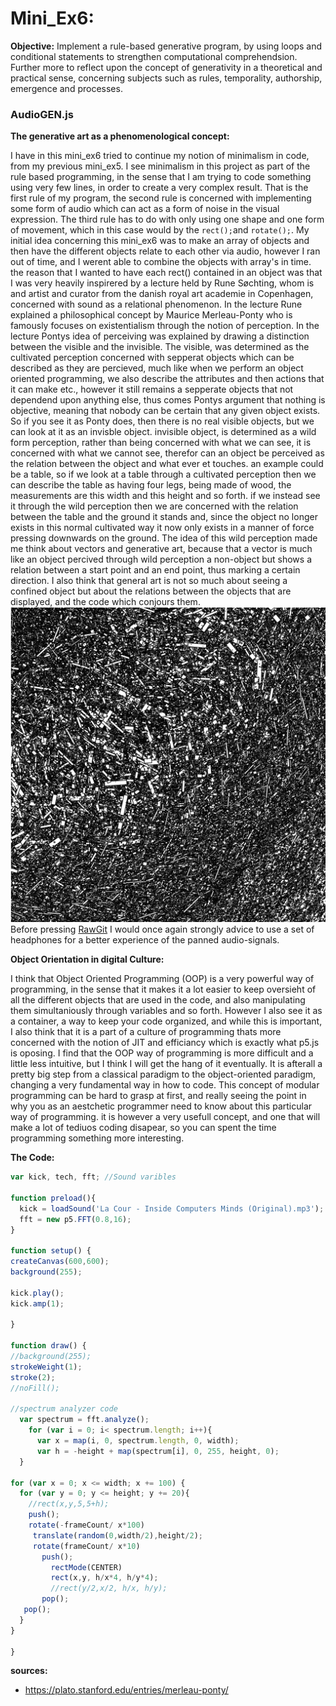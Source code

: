 # Mini_Ex6:
**Objective:**
Implement a rule-based generative program, by using loops and conditional statements to strengthen computational comprehendsion. Further more to reflect upon the concept of generativity in a theoretical and practical sense, concerning subjects such as rules, temporality, authorship, emergence and processes.

### AudioGEN.js
**The generative art as a phenomenological concept:**

I have in this mini_ex6 tried to continue my notion of minimalism in code, from my previous mini_ex5. I see minimalism in this project as part of the rule based programming, in the sense that I am trying to code something using very few lines, in order to create a very complex result. That is the first rule of my program, the second rule is concerned with implementing some form of audio which can act as a form of noise in the visual expression. The third rule has to do with only using one shape and one form of movement, which in this case would by the ```rect();```and ```rotate();```. My initial idea concerning this mini_ex6 was to make an array of objects and then have the  different objects relate to each other via audio, however I ran out of time, and I werent able to combine the objects with array's in time. the reason that I wanted to have each rect() contained in an object was that I was very heavily inspirered by a lecture held by Rune Søchting, whom is and artist and curator from the danish royal art academie in Copenhagen, concerned with sound as a relational phenomenon. In the lecture Rune explained a philosophical concept by Maurice Merleau-Ponty who is famously focuses on existentialism through the notion of perception. In the lecture Pontys idea of perceiving was explained by drawing a distinction between the visible and the invisible. The visible, was determined as the cultivated perception concerned with sepperat objects which can be described as they are percieved, much like when we perform an object oriented programming, we also describe the attributes and then actions that it can make etc., however it still remains a sepperate objects that not dependend upon anything else, thus comes Pontys argument that nothing is objective, meaning that nobody can be certain that any given object exists. So if you see it as Ponty does, then there is no real visible objects, but we can look at it as an invisble object. invisible object, is determined as a wild form perception, rather than being concerned with what we can see, it is concerned with what we cannot see, therefor can an object be perceived as the relation between the object and what ever et touches. an example could be a table, so if we look at a table through a cultivated perception then we can describe the table as having four legs, being made of wood, the measurements are this width and this height and so forth. if we instead see it through the wild perception then we are concerned with the relation between the table and the ground it stands and, since the object no longer exists in this normal cultivated way it now only exists in a manner of force pressing downwards on the ground. The idea of this wild perception made me think about vectors and generative art, because that a vector is much like an object percived through wild perception a non-object but shows a relation between a start point and an end point, thus marking a certain direction. I also think that general art is not so much about seeing a confined object but about the relations between the objects that are displayed, and the code which conjours them. 
</br>
![alt text](https://github.com/L4COUR/Aesthetic_Programming_2018/blob/master/Mini_Ex6/Screen%20Shot%202018-03-20%20at%2001.08.40.png "AudioGEN.js")
</br>
Before pressing [RawGit](https://cdn.rawgit.com/L4COUR/Aesthetic_Programming_2018/f390cc2b/Mini_Ex5/Source/index.html) I would once again strongly advice to use a set of headphones for a better experience of the panned audio-signals.
</br>

**Object Orientation in digital Culture:**

I think that Object Oriented Programming (OOP) is a very powerful way of programming, in the sense that it makes it a lot easier to keep oversieht of all the different objects that are used in the code, and also manipulating them simultaniously through variables and so forth. However I also see it as a container, a way to keep your code organized, and while this is important, I also think that it is a part of a culture of programming thats more concerned with the notion of JIT and efficiancy which is exactly what p5.js is oposing. I find that the OOP way of programming is more difficult and a little less intuitive, but I think I will get the hang of it eventually. It is afterall a pretty big step from a classical paradigm to the object-oriented paradigm, changing a very fundamental way in how to code. This concept of modular programming can be hard to grasp at first, and really seeing the point in why you as an aestchetic programmer need to know about this particular way of programming. it is however a very usefull concept, and one that will make a lot of tediuos coding disapear, so you can spent the time programming something more interesting.   

**The Code:**

```javascript
var kick, tech, fft; //Sound varibles

function preload(){
  kick = loadSound('La Cour - Inside Computers Minds (Original).mp3'); //loading a sample with 4/4 kick drum pattern
  fft = new p5.FFT(0.8,16);
}

function setup() {
createCanvas(600,600);
background(255);

kick.play();
kick.amp(1);

}

function draw() {
//background(255);
strokeWeight(1);
stroke(2);
//noFill();

//spectrum analyzer code
  var spectrum = fft.analyze();
    for (var i = 0; i< spectrum.length; i++){
      var x = map(i, 0, spectrum.length, 0, width);
      var h = -height + map(spectrum[i], 0, 255, height, 0);
  }

for (var x = 0; x <= width; x += 100) {
  for (var y = 0; y <= height; y += 20){
    //rect(x,y,5,5+h);
    push();
    rotate(-frameCount/ x*100)
     translate(random(0,width/2),height/2);
     rotate(frameCount/ x*10)
       push();
         rectMode(CENTER)
         rect(x,y, h/x*4, h/y*4);
         //rect(y/2,x/2, h/x, h/y);
       pop();
   pop();
  }
}

}
```
**sources:**
- https://plato.stanford.edu/entries/merleau-ponty/

